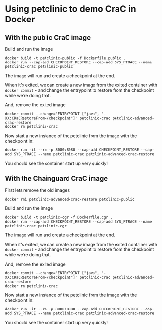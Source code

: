 # Using petclinic to demo CraC in Docker

## With the public CraC image
Build and run the image
```
docker build -t petclinic-public -f Dockerfile.public .
docker run --cap-add CHECKPOINT_RESTORE --cap-add SYS_PTRACE --name petclinic-crac petclinic-public
```
The image will run and create a checkpoint at the end.

When it's exited, we can create a new image from the exited container with `docker commit` - and change the entrypoint to restore from the checkpoint while we're doing that.

And, remove the exited image
```
docker commit --change='ENTRYPOINT ["java", "-XX:CRaCRestoreFrom=/checkpoint"]' petclinic-crac petclinic-advanced-crac-restore
docker rm petclinic-crac
```
Now start a new instance of the petclinic from the image with the checkpoint in:
```
docker run -it --rm -p 8080:8080 --cap-add CHECKPOINT_RESTORE --cap-add SYS_PTRACE --name petclinic-crac petclinic-advanced-crac-restore
```

You should see the container start up very quickly!

## With the Chainguard CraC image

First lets remove the old images:
```
docker rmi petclinic-advanced-crac-restore petclinic-public
```

Build and run the image
```
docker build -t petclinic-cgr -f Dockerfile.cgr .
docker run --cap-add CHECKPOINT_RESTORE --cap-add SYS_PTRACE --name petclinic-crac petclinic-cgr
```
The image will run and create a checkpoint at the end.

When it's exited, we can create a new image from the exited container with `docker commit` - and change the entrypoint to restore from the checkpoint while we're doing that.

And, remove the exited image
```
docker commit --change='ENTRYPOINT ["java", "-XX:CRaCRestoreFrom=/checkpoint"]' petclinic-crac petclinic-advanced-crac-restore
docker rm petclinic-crac
```
Now start a new instance of the petclinic from the image with the checkpoint in:
```
docker run -it --rm -p 8080:8080 --cap-add CHECKPOINT_RESTORE --cap-add SYS_PTRACE --name petclinic-crac petclinic-advanced-crac-restore
```

You should see the container start up very quickly!